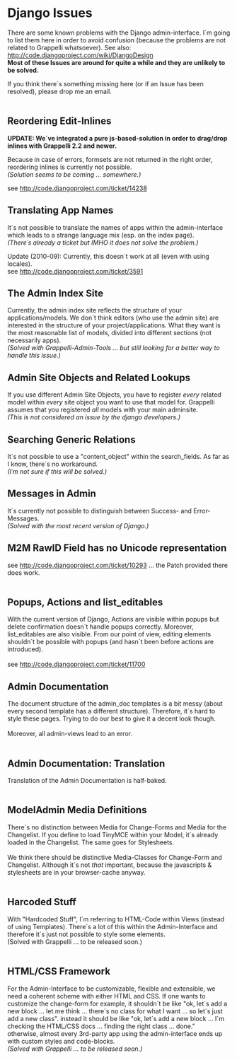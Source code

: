 # Django Issues #

There are some known problems with the Django admin-interface. I´m going to list them here in order to avoid confusion (because the problems are not related to Grappelli whatsoever). See also: http://code.djangoproject.com/wiki/DjangoDesign<br>
<b>Most of these Issues are around for quite a while and they are unlikely to be solved.</b>

If you think there´s something missing here (or if an Issue has been resolved), please drop me an email.<br>
<br>
<h2>Reordering Edit-Inlines</h2>
<b>UPDATE: We´ve integrated a pure js-based-solution in order to drag/drop inlines with Grappelli 2.2 and newer.</b>

Because in case of errors, formsets are not returned in the right order, reordering inlines is currently not possible.<br>
<i>(Solution seems to be coming ... somewhere.)</i>

see <a href='http://code.djangoproject.com/ticket/14238'>http://code.djangoproject.com/ticket/14238</a>

<h2>Translating App Names</h2>

It´s not possible to translate the names of apps within the admin-interface which leads to a strange language mix (esp. on the index page).<br>
<i>(There´s already a ticket but IMHO it does not solve the problem.)</i>

Update (2010-09): Currently, this doesn´t work at all (even with using locales).<br>
see <a href='http://code.djangoproject.com/ticket/3591'>http://code.djangoproject.com/ticket/3591</a>

<h2>The Admin Index Site</h2>

Currently, the admin index site reflects the structure of your applications/models. We don´t think editors (who use the admin site) are interested in the structure of your project/applications. What they want is the most reasonable list of models, divided into different sections (not necessarily apps).<br>
<i>(Solved with Grappelli-Admin-Tools ... but still looking for a better way to handle this issue.)</i>

<h2>Admin Site Objects and Related Lookups</h2>

If you use different Admin Site Objects, you have to register <i>every</i> related model within <i>every</i> site object you want to use that model for. Grappelli assumes that you registered <i>all</i> models with your main adminsite.<br>
<i>(This is not considered an issue by the django developers.)</i>

<h2>Searching Generic Relations</h2>

It´s not possible to use a "content_object" within the search_fields. As far as I know, there´s no workaround.<br>
<i>(I´m not sure if this will be solved.)</i>

<h2>Messages in Admin</h2>

It´s currently not possible to distinguish between Success- and Error-Messages.<br>
<i>(Solved with the most recent version of Django.)</i>

<h2>M2M RawID Field has no Unicode representation</h2>

see <a href='http://code.djangoproject.com/ticket/10293'>http://code.djangoproject.com/ticket/10293</a> ... the Patch provided there does work.<br>
<br>
<h2>Popups, Actions and list_editables</h2>

With the current version of Django, Actions are visible within popups but delete confirmation doesn´t handle popups correctly. Moreover, list_editables are also visible. From our point of view, editing elements shouldn´t be possible with popups (and hasn´t been before actions are introduced).<br>
<br>
see <a href='http://code.djangoproject.com/ticket/11700'>http://code.djangoproject.com/ticket/11700</a>

<h2>Admin Documentation</h2>

The document structure of the admin_doc templates is a bit messy (about every second template has a different structure). Therefore, it´s hard to style these pages. Trying to do our best to give it a decent look though.<br>
<br>
Moreover, all admin-views lead to an error.<br>
<br>
<h2>Admin Documentation: Translation</h2>

Translation of the Admin Documentation is half-baked.<br>
<br>
<h2>ModelAdmin Media Definitions</h2>

There´s no distinction between Media for Change-Forms and Media for the Changelist. If you define to load TinyMCE within your Model, it´s already loaded in the Changelist. The same goes for Stylesheets.<br>
<br>
We think there should be distinctive Media-Classes for Change-Form and Changelist. Although it´s not <i>that</i> important, because the javascripts & stylesheets are in your browser-cache anyway.<br>
<br>
<h2>Harcoded Stuff</h2>

With "Hardcoded Stuff", I´m referring to HTML-Code within Views (instead of using Templates). There´s a lot of this within the Admin-Interface and therefore it´s just not possible to style some elements.<br>
(Solved with Grappelli ... to be released soon.)<br>
<br>
<h2>HTML/CSS Framework</h2>

For the Admin-Interface to be customizable, flexible and extensible, we need a coherent scheme with either HTML and CSS. If one wants to customize the change-form for example, it shouldn´t be like "ok, let´s add a new block ... let me think ... there´s no class for what I want ... so let´s just add a new class". instead it should be like "ok, let´s add a new block ... I´m checking the HTML/CSS docs ... finding the right class ... done."<br>
otherwise, almost every 3rd-party app using the admin-interface ends up with custom styles and code-blocks.<br>
<i>(Solved with Grappelli ... to be released soon.)</i>